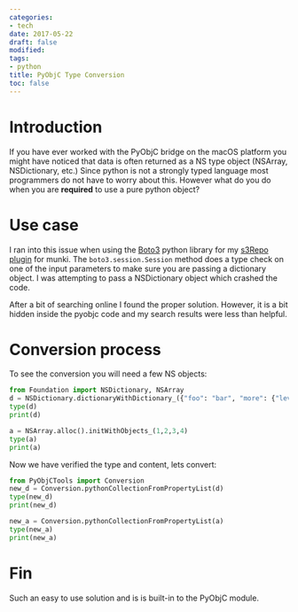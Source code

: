 ```yaml
---
categories:
- tech
date: 2017-05-22
draft: false
modified:
tags:
- python
title: PyObjC Type Conversion
toc: false
---
```


# Introduction

If you have ever worked with the PyObjC bridge on the macOS platform you might have noticed that data is often returned as a NS type object (NSArray, NSDictionary, etc.) Since python is not a strongly typed language most programmers do not have to worry about this. However what do you do when you are **required** to use a pure python object?

# Use case

I ran into this issue when using the [Boto3](https://github.com/boto/boto3) python library for my [s3Repo plugin](https://github.com/clburlison/Munki-s3Repo-Plugin) for munki. The `boto3.session.Session` method does a type check on one of the input parameters to make sure you are passing a dictionary object. I was attempting to pass a NSDictionary object which crashed the code.

After a bit of searching online I found the proper solution. However, it is a bit hidden inside the pyobjc code and my search results were less than helpful.

# Conversion process

To see the conversion you will need a few NS objects:

```python
from Foundation import NSDictionary, NSArray
d = NSDictionary.dictionaryWithDictionary_({"foo": "bar", "more": {"level1": 10, "level2": 20}})
type(d)
print(d)

a = NSArray.alloc().initWithObjects_(1,2,3,4)
type(a)
print(a)
```

Now we have verified the type and content, lets convert:

```python
from PyObjCTools import Conversion
new_d = Conversion.pythonCollectionFromPropertyList(d)
type(new_d)
print(new_d)

new_a = Conversion.pythonCollectionFromPropertyList(a)
type(new_a)
print(new_a)
```

# Fin
Such an easy to use solution and is is built-in to the PyObjC module.

